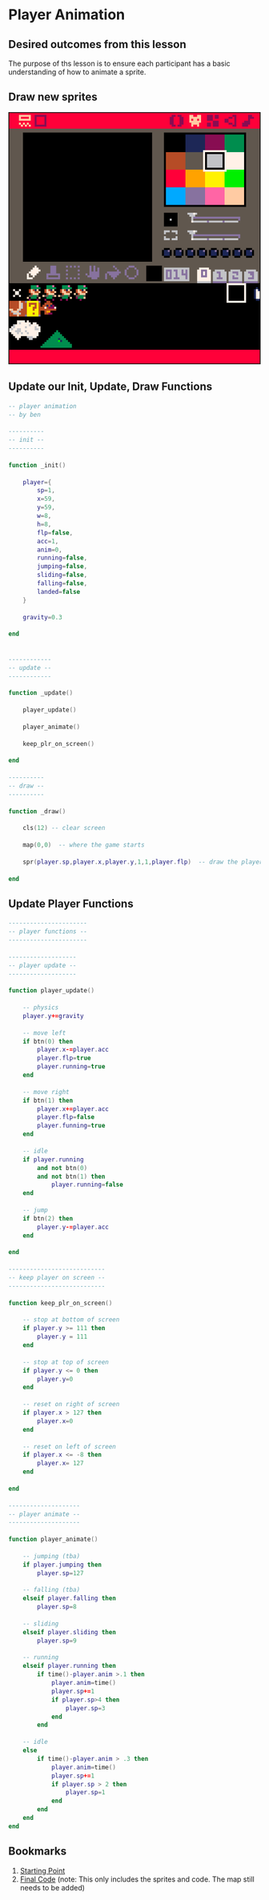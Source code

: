 # Player Animation

## Desired outcomes from this lesson

The purpose of ths lesson is to ensure each participant has a basic understanding of how to animate a sprite.

## Draw new sprites

![Spritesheet](spritesheet.png)

## Update our Init, Update, Draw Functions

```lua
-- player animation
-- by ben

----------
-- init --
----------

function _init()

    player={
        sp=1,
        x=59,
        y=59,
        w=8,
        h=8,
        flp=false,
        acc=1,
        anim=0,
        running=false,
        jumping=false,
        sliding=false,
        falling=false,
        landed=false
    }

    gravity=0.3

end


------------
-- update --
------------

function _update()

    player_update()
    
    player_animate()
    
    keep_plr_on_screen()

end

----------
-- draw --
----------

function _draw()

    cls(12) -- clear screen

    map(0,0)  -- where the game starts
    
    spr(player.sp,player.x,player.y,1,1,player.flp)  -- draw the player

end
```

## Update Player Functions

```lua
----------------------
-- player functions --
----------------------

-------------------
-- player update --
-------------------

function player_update()

	-- physics
	player.y+=gravity

	-- move left
	if btn(0) then
		player.x-=player.acc
		player.flp=true
		player.running=true
	end

	-- move right
	if btn(1) then
		player.x+=player.acc
		player.flp=false
		player.funning=true
	end

	-- idle
	if player.running
		and not btn(0)
		and not btn(1) then
			player.running=false
	end

	-- jump
	if btn(2) then 
		player.y-=player.acc
	end

end

---------------------------
-- keep player on screen --
---------------------------

function keep_plr_on_screen()

	-- stop at bottom of screen
	if player.y >= 111 then
		player.y = 111
	end

	-- stop at top of screen
	if player.y <= 0 then
		player.y=0
	end

	-- reset on right of screen
	if player.x > 127 then
		player.x=0
	end

	-- reset on left of screen
	if player.x <= -8 then
		player.x= 127
	end

end

--------------------
-- player animate --
--------------------

function player_animate()

	-- jumping (tba)
	if player.jumping then
		player.sp=127

	-- falling (tba)
	elseif player.falling then 
		player.sp=8

	-- sliding
	elseif player.sliding then
		player.sp=9

	-- running
	elseif player.running then
		if time()-player.anim >.1 then
			player.anim=time() 
			player.sp+=1
			if player.sp>4 then
				player.sp=3
			end
		end

	-- idle
	else
		if time()-player.anim > .3 then
			player.anim=time()
			player.sp+=1
			if player.sp > 2 then
				player.sp=1
			end
		end
	end
end 
```


## Bookmarks

1. [Starting Point]()
2. [Final Code](https://www.pico-8-edu.com/?c=AHB4YQloAtPrweIDXH-zSxz_Bln0Aue-QPMKzRtUO544vi2TtqqC3MCuCZui7Kzk6ur_Z8juVw2pznfPJaeEQRQEmoLXvYWZDPMOO81RF7n5KZrLrnM7dty_p4jOsz6ewexa2YurZi3KtyyPZibQFZeGSXaa-TE4NRWMFc_gGu53iCZ72191Hr6D7S87JLa-gjxt_sJ1pnqNNW-VefcW6eTQxsZ5F7ZB3veNirp01EY2mjzulNSppU6FMDV1mh6eMb6k25y-pyiCarUYmWiG42RmqQqDanZWjlDTnXmV72m6-3KPpmsYp_HoiakAhBXiMt3VFTPfXLNQDs0WZWeffrJti2gmapq9uI6iga4Kk0a1HEHe5KJzW1HUO3HWqHPJRlG4VvJBUkymSFHEeFLGl66qq8-rmFO2h0RtqLhur0OjnVLtj0amfvgrgh_ldothaexMdMniUqKNnzg6cVIqUiV4ZW9zZ2ctmR0yVJ5U29Hi0t6ekkqjpK2Xut07UQPD-FbKydZWa99bD9fb_lTq40rqwSH58Y3Jj98r8uP-oYsP-fH-UbOOFnTKOzVxhUFcoLVR9DO5INLbCOAYy-d8IaH02EPyvDq9WaA5PidNBEQQIrquVdH1d0t0-RD4ktWv0w9vCHIJ0nahdqYg-S8lfuv5v_qSa2Wz2Y6qIzRRUMxFSS-Nq6rOsplcSkaCQNr8LbylCn9oi9pEWPzXrU0yJiv_J5CaP5am_qKWQZGbEiz-s5qlRTpxqf79Kyz_W0VHV-yfXsHIqq74H80Bcff-JIzwAFignPsPQAh-iC08S8L3ItNAxX-4sl3pM6mgWlVDJx9oGigX-mVy4RfgBqqLf-MyvALjFOwU1oc18q0Z4YJW-lf6oF-VlJ-zk4qFGZ9xvNYMWFKcPE12qOj_qX2w7knpXh_pIW6kUoRFvL07IVL_MxMp----34pI_Q9JU5HyuckR&g=wHjOwAjOwAjOwAjOw-wdzBgzBgzBgzBw-wTHQHwAEPEBPgEPEBPgEPEBPgEPEBPw-wVXwBEfUPQEfUPQEfUPQEfUPw-wUXwCEvwAEvwAEvQPAEvw-wUHQHwAVTFQPVTFPAPVTFgVTFw-wbPAjAPgjwBjAPQCjPw-wcCgCgCgCgCQCwCCw-wU0BPUN6CNgUw-wk0BPGUK0AKEQ0Aw-wj0BPGUKEaEKEAUBEBCw-wi0BPGUqUKkHEiHw-whfUPGkqEa0Fw-whEGfG0A6CEQEZw-wkUWPGkqEaEQUSw-wj0APkN6CNw-w-w-w-w-wh3AAHw-wzHG3BAXw-wtG3DG3Aw-wrHG3BG3AGXw-wpHGXW3DWHw-wpnmXG3DwEDw-whnGHGXG3BwEjw-wh3JwDzBw-whngmXwDzDw-whHwBWwEzBBjw-wvzCLBjw-wtzJw-wrzLw-wpzM) (note: This only includes the sprites and code. The map still needs to be added)


